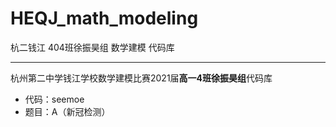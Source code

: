 # HEQJ_math_modeling

杭二钱江 404班徐振昊组 数学建模 代码库

---

杭州第二中学钱江学校数学建模比赛2021届**高一4班徐振昊组**代码库

+ 代码：seemoe
+ 题目：A（新冠检测）